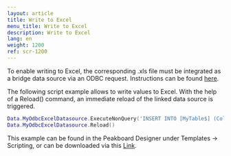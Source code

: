 ```yaml
---
layout: article
title: Write to Excel
menu_title: Write to Excel
description: Write to Excel
lang: en
weight: 1200
ref: scr-1200
---
```


To enable writing to Excel, the corresponding .xls file must be integrated as a bridge data source via an ODBC request. Instructions can be found [here](/data_sources/31-en-ODBC-Excel.html).

The following script example allows to write values to Excel. With the help of a Reload() command, an immediate reload of the linked data source is triggered.

```lua
Data.MyOdbcExcelDatasource.ExecuteNonQuery('INSERT INTO [MyTable$] (Col1, [Col 2], [Col 3]) VALUES (15, 25, 35)')
Data.MyOdbcExcelDatasource.Reload()
```

This example can be found in the Peakboard Designer under Templates -> Scripting, or can be downloaded via this [Link](https://github.com/Peakboard/CoolStuff/raw/master/Scripts/WritetoExcel/WritetoExcel.pbmx).